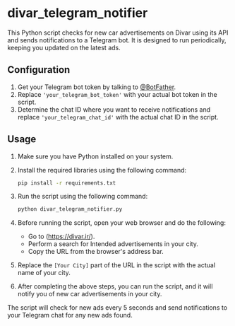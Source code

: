 # divar_telegram_notifier
This Python script checks for new car advertisements on Divar using its API and sends notifications to a Telegram bot. It is designed to run periodically, keeping you updated on the latest ads.

## Configuration

1. Get your Telegram bot token by talking to [@BotFather](https://t.me/BotFather).
2. Replace `'your_telegram_bot_token'` with your actual bot token in the script.
3. Determine the chat ID where you want to receive notifications and replace `'your_telegram_chat_id'` with the actual chat ID in the script.


## Usage

1. Make sure you have Python installed on your system.
2. Install the required libraries using the following command:

    ```bash
    pip install -r requirements.txt
    ```

3. Run the script using the following command:

    ```bash
    python divar_telegram_notifier.py
    ```
4. Before running the script, open your web browser and do the following:
   - Go to (https://divar.ir/).
   - Perform a search for Intended advertisements in your city.
   - Copy the URL from the browser's address bar.

5. Replace the `[Your City]` part of the URL in the script with the actual name of your city.

6. After completing the above steps, you can run the script, and it will notify you of new car advertisements in your city.
   
The script will check for new ads every 5 seconds and send notifications to your Telegram chat for any new ads found.


